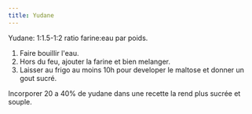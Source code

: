```yaml
---
title: Yudane
---
```


Yudane: 1:1.5-1:2 ratio farine:eau par poids.

1. Faire bouillir l'eau.
1. Hors du feu, ajouter la farine et bien melanger.
1. Laisser au frigo au moins 10h pour developer le maltose et donner un gout sucré.

Incorporer 20 a 40% de yudane dans une recette la rend plus sucrée et souple.
